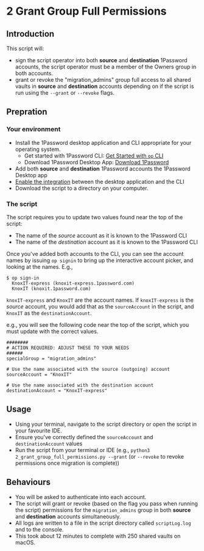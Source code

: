 # 2 Grant Group Full Permissions

## Introduction
This script will:
* sign the script operator into both __source__ and __destination__ 1Password accounts, the script operator must be a member of the Owners group in both accounts. 
* grant or revoke the "migration_admins" group full access to all shared vaults in __source__  and __destination__ accounts depending on if the script is run using the `--grant` or `--revoke` flags.

## Prepration
### Your environment
* Install the 1Password desktop application and CLI appropriate for your operating system. 
  * Get started with 1Password CLI: [Get Started with `op` CLI](https://developer.1password.com/docs/cli)
  * Download 1Password Desktop App: [Download 1Password](https://1password.com/downloads/)
* Add both __source__ and __destination__ 1Password accounts the 1Password Desktop app
* [Enable the integration](https://developer.1password.com/docs/cli/get-started#step-2-turn-on-the-1password-desktop-app-integration) between the desktop application and the CLI
* Download the script to a directory on your computer. 

### The script
The script requires you to update two values found near the top of the script:
* The name of the _source_ account as it is known to the 1Password CLI
* The name of the _destination_ account as it is known to the 1Password CLI


Once you've added both accounts to the CLI, you can see the account names by issuing `op signin` to bring up the interactive account picker, and looking at the names. E.g., 
```
$ op sign-in
  KnoxIT-express (knoxit-express.1password.com)
  KnoxIT (knoxit.1password.com)
```
`knoxIT-express` and `KnoxIT` are the account names. If `knoxIT-express` is the _source_ account, you would add that as the `sourceAccount` in the script, and `KnoxIT` as the `destinationAccount`. 

e.g., you will see the following code near the top of the script, which you must update with the correct values. 
```
########
# ACTION REQUIRED: ADJUST THESE TO YOUR NEEDS
######
specialGroup = "migration_admins"

# Use the name associated with the source (outgoing) account
sourceAccount = "KnoxIT"

# Use the name associated with the destination account
destinationAccount = "KnoxIT-express"
```

## Usage
* Using your terminal, navigate to the script directory or open the script in your favourite IDE. 
* Ensure you've correctly defined the `sourceAccount` and `destinationAccount` values
* Run the script from your terminal or IDE (e.g., `python3 2_grant_group_full_permissions.py --grant` (or `--revoke` to revoke permissions once migration is complete))

## Behaviours
* You will be asked to authenticate into each account. 
* The script will grant or revoke (based on the flag you pass when running the script) permissions for the `migration_admins` group in both __source__ and __destination__ accounts simultaneously. 
* All logs are written to a file in the script directory called `scriptLog.log` and to the console. 
* This took about 12 minutes to complete with 250 shared vaults on macOS. 


